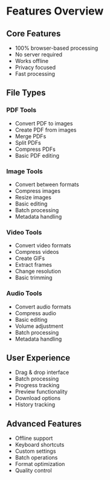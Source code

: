 # Features Overview

## Core Features
- 100% browser-based processing
- No server required
- Works offline
- Privacy focused
- Fast processing

## File Types

### PDF Tools
- Convert PDF to images
- Create PDF from images
- Merge PDFs
- Split PDFs
- Compress PDFs
- Basic PDF editing

### Image Tools
- Convert between formats
- Compress images
- Resize images
- Basic editing
- Batch processing
- Metadata handling

### Video Tools
- Convert video formats
- Compress videos
- Create GIFs
- Extract frames
- Change resolution
- Basic trimming

### Audio Tools
- Convert audio formats
- Compress audio
- Basic editing
- Volume adjustment
- Batch processing
- Metadata handling

## User Experience
- Drag & drop interface
- Batch processing
- Progress tracking
- Preview functionality
- Download options
- History tracking

## Advanced Features
- Offline support
- Keyboard shortcuts
- Custom settings
- Batch operations
- Format optimization
- Quality control 